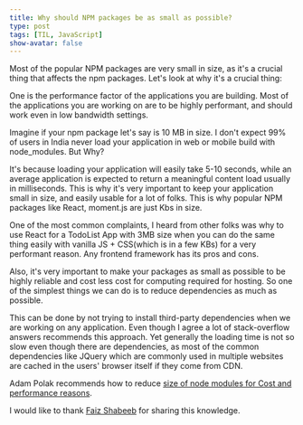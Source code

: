 ```yaml
---
title: Why should NPM packages be as small as possible?
type: post
tags: [TIL, JavaScript]
show-avatar: false
---
```


Most of the popular NPM packages are very small in size, as it's a crucial thing
that affects the npm packages. Let's look at why it's a crucial thing:

One is the performance factor of the applications you are building. Most
of the applications you are working on are to be highly performant, and should
work even in low bandwidth settings.

Imagine if your npm package let's say is 10 MB in size. I don't expect
99% of users in India never load your application in web or mobile build with node_modules. But Why?

It's because loading your application will easily take 5-10 seconds, while an average application
is expected to return a meaningful content load usually in milliseconds. This is why it's very
important to keep your application small in size, and easily usable for a lot of folks. This is why popular
NPM packages like React, moment.js are just Kbs in size.

One of the most common complaints, I heard
from other folks was why to use React for a TodoList App with 3MB size when you can do the same thing
easily with vanilla JS + CSS(which is in a few KBs) for a very performant reason. Any frontend framework has its pros and
cons.

Also, it's very important to make your packages as small as possible to be highly reliable and cost less
cost for computing required for hosting. So one of the simplest things we can do is to reduce dependencies
as much as possible.

This can be done by not trying to install third-party dependencies when we are working on any application. 
Even though I agree a lot of stack-overflow answers recommends this approach. Yet generally the loading time is
not so slow even though there are dependencies, as most of the common dependencies like JQuery which are commonly
used in multiple websites are cached in the users' browser itself if they come from CDN.

Adam Polak recommends how to reduce [size of node modules for Cost and performance reasons](https://tsh.io/blog/reduce-node-modules-for-better-performance/).

I would like to thank [Faiz Shabeeb](http://shabeebk.com/blog/) for sharing this knowledge.
